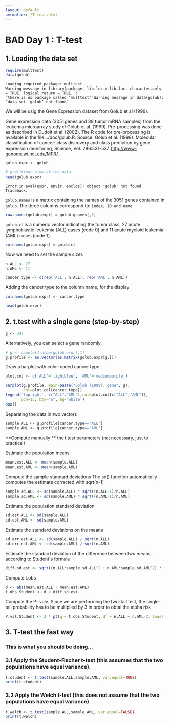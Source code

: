 ```yaml
---
layout: default
permalink: /T-test.html
---
```

#  BAD Day 1 : T-test



## 1. Loading the data set


```R
require(multtest)
data(golub)
```

    Loading required package: multtest
    Warning message in library(package, lib.loc = lib.loc, character.only = TRUE, logical.return = TRUE, :
    “there is no package called ‘multtest’”Warning message in data(golub):
    “data set ‘golub’ not found”

We will be usig the Gene Expression dataset from Golub et al (1999).

Gene expression data (3051 genes and 38 tumor mRNA samples) from the leukemia microarray study of Golub et al. (1999). Pre-processing was done as described in Dudoit et al. (2002). The R code for pre-processing is available in the file ../doc/golub.R.
Source: Golub et al. (1999). Molecular classification of cancer: class discovery and class prediction by gene expression monitoring, Science, Vol. 286:531-537. http://www-genome.wi.mit.edu/MPR/ .


```R
golub.expr <- golub

# preliminar view of the data
head(golub.expr)
```


    Error in eval(expr, envir, enclos): object 'golub' not found
    Traceback:



 `golub.names` is a matrix containing the names of the 3051
 genes contained in `golub`. The three columns correspond to:
`index, ID and name`


```R
row.names(golub.expr) = golub.gnames[,3]
```

`golub.cl` is a numeric vector indicating the tumor class, 27 acute lymphoblastic leukemia (ALL) cases (code 0) and 11 acute myeloid leukemia (AML) cases (code 1).


```R
colnames(golub.expr) = golub.cl
```

Now we need to set the sample sizes


```R
n.ALL <- 27
n.AML <- 11

cancer.type <- c(rep('ALL', n.ALL), rep('AML', n.AML))
```

Adding the cancer type to the column name, for the display


```R
colnames(golub.expr) <- cancer.type
```


```R
head(golub.expr)
```

## 2. t.test with a single gene (step-by-step)


```R
g <- 347
```

Alternatively, you can select a gene randomly


```R
# g <- sample(1:nrow(golub.expr),1)
g.profile <- as.vector(as.matrix(golub.expr[g,]))
```

Draw a barplot with color-coded cancer type


```R
plot.col <- c('ALL'='lightblue', 'AML'='mediumpurple')

barplot(g.profile, main=paste("Golub (1999), gene", g),
        col=plot.col[cancer.type])
legend('topright', c("ALL","AML"),col=plot.col[c("ALL","AML")],
       pch=15, bty="o", bg='white')
box()
```

Separating the data in two vectors


```R
sample.ALL <- g.profile[cancer.type=="ALL"]
sample.AML <- g.profile[cancer.type=="AML"]
```

**Compute manually ** the t test parameters (not necessary, just to practice!)

Estimate the population means


```R
mean.est.ALL <- mean(sample.ALL)
mean.est.AML <- mean(sample.AML)
```

Compute the sample standard deviations
The sd() function automatically computes the estimate corrected with sqrt(n-1)


```R
sample.sd.ALL <- sd(sample.ALL) * sqrt((n.ALL-1)/n.ALL)
sample.sd.AML <- sd(sample.AML) * sqrt((n.AML-1)/n.AML)
```

Estimate the population standard deviation



```R
sd.est.ALL <- sd(sample.ALL)
sd.est.AML <- sd(sample.AML)
```

Estimate the standard deviations on the means


```R
sd.err.est.ALL <- sd(sample.ALL) / sqrt(n.ALL)
sd.err.est.AML <- sd(sample.AML) / sqrt(n.AML)
```

Estimate the standard deviation of the difference between two means, according to Student's formula


```R
diff.sd.est <- sqrt((n.ALL*sample.sd.ALL^2 + n.AML*sample.sd.AML^2) * (1/n.ALL + 1/n.AML) /(n.ALL+n.AML-2))
```

Compute t.obs


```R
d <- abs(mean.est.ALL - mean.est.AML)
t.obs.Student <- d / diff.sd.est
```

Compute the P- vale.
Since we are performing the two-tail test, the single-tail probability has to be multiplied by 3 in order to obtai the alpha risk


```R
P.val.Student <- 2 * pt(q = t.obs.Student, df = n.ALL + n.AML-2, lower.tail = F)
```

## 3. T-test the fast way

### This is what you should be doing...

### 3.1 Apply the Student-Fischer t-test (this assumes that the two populations have equal variance).


```R
t.student <- t.test(sample.ALL,sample.AML, var.equal=TRUE)
print(t.student)
```

### 3.2 Apply the Welch t-test (this does not assume that the two populations have equal variance)


```R
t.welch <- t.test(sample.ALL,sample.AML, var.equal=FALSE)
print(t.welch)
```
